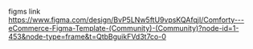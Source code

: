 figms link https://www.figma.com/design/BvP5LNw5ftU9vpsKQAfqjI/Comforty---eCommerce-Figma-Template-(Community)-(Community)?node-id=1-453&node-type=frame&t=QtbBguikFVd3t7co-0